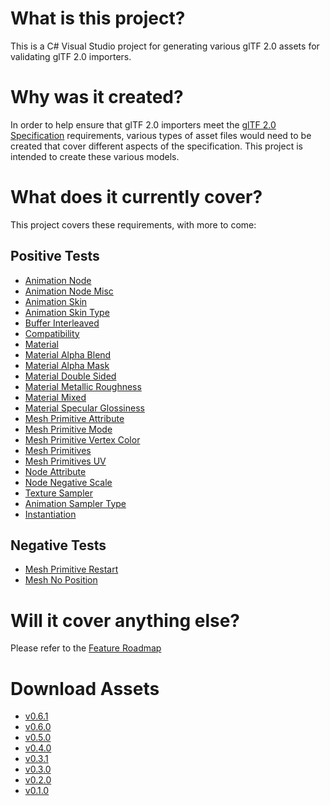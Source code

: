# What is this project?
This is a C# Visual Studio project for generating various glTF 2.0 assets for validating glTF 2.0 importers.

# Why was it created?
In order to help ensure that glTF 2.0 importers meet the [glTF 2.0 Specification](https://github.com/KhronosGroup/glTF/tree/master/specification/2.0) requirements, various types of asset files would need to be created that cover different aspects of the specification. This project is intended to create these various models.

# What does it currently cover?
This project covers these requirements, with more to come:

## Positive Tests
- [Animation Node](Output/Positive/Animation_Node/README.md)
- [Animation Node Misc](Output/Positive/Animation_NodeMisc/README.md)
- [Animation Skin](Output/Positive/Animation_Skin/README.md)
- [Animation Skin Type](Output/Positive/Animation_SkinType/README.md)
- [Buffer Interleaved](Output/Positive/Buffer_Interleaved/README.md)
- [Compatibility](Output/Positive/Compatibility/README.md)
- [Material](Output/Positive/Material/README.md)
- [Material Alpha Blend](Output/Positive/Material_AlphaBlend/README.md)
- [Material Alpha Mask](Output/Positive/Material_AlphaMask/README.md)
- [Material Double Sided](Output/Positive/Material_DoubleSided/README.md)
- [Material Metallic Roughness](Output/Positive/Material_MetallicRoughness/README.md)
- [Material Mixed](Output/Positive/Material_Mixed/README.md)
- [Material Specular Glossiness](Output/Positive/Material_SpecularGlossiness/README.md)
- [Mesh Primitive Attribute](Output/Positive/Mesh_PrimitiveAttribute/README.md)
- [Mesh Primitive Mode](Output/Positive/Mesh_PrimitiveMode/README.md)
- [Mesh Primitive Vertex Color](Output/Positive/Mesh_PrimitiveVertexColor/README.md)
- [Mesh Primitives](Output/Positive/Mesh_Primitives/README.md)
- [Mesh Primitives UV](Output/Positive/Mesh_PrimitivesUV/README.md)
- [Node Attribute](Output/Positive/Node_Attribute/README.md)
- [Node Negative Scale](Output/Positive/Node_NegativeScale/README.md)
- [Texture Sampler](Output/Positive/Texture_Sampler/README.md)
- [Animation Sampler Type](Output/Positive/Animation_SamplerType/README.md)
- [Instantiation](Output/Positive/Instantiation/README.md)

## Negative Tests
- [Mesh Primitive Restart](Output/Negative/Mesh_PrimitiveRestart/README.md)
- [Mesh No Position](Output/Negative/Mesh_NoPosition/README.md)

# Will it cover anything else?
Please refer to the [Feature Roadmap](https://github.com/KhronosGroup/glTF-Asset-Generator/issues/63)
 
# Download Assets
- [ v0.6.1 ](https://github.com/KhronosGroup/glTF-Asset-Generator/releases/download/v0.6.1/GeneratedAssets-0.6.1.zip)
- [ v0.6.0 ](https://github.com/KhronosGroup/glTF-Asset-Generator/releases/download/v0.6.0/GeneratedAssets-0.6.0.zip)
- [ v0.5.0 ](https://github.com/KhronosGroup/glTF-Asset-Generator/releases/download/v0.5.0/GeneratedAssets-0.5.0.zip)
- [ v0.4.0 ](https://github.com/KhronosGroup/glTF-Asset-Generator/releases/download/v0.4.0/GeneratedAssets-0.4.0.zip)
- [ v0.3.1 ](https://github.com/KhronosGroup/glTF-Asset-Generator/releases/download/v0.3.1/GeneratedAssets-0.3.1.zip)
- [ v0.3.0 ](https://github.com/KhronosGroup/glTF-Asset-Generator/releases/download/v0.3.0/GeneratedAssets-0.3.0.zip)
- [ v0.2.0 ](https://github.com/KhronosGroup/glTF-Asset-Generator/releases/download/v0.2.0/GeneratedAssets-0.2.0.zip)
- [ v0.1.0 ](https://github.com/KhronosGroup/glTF-Asset-Generator/releases/download/v0.1.0/GeneratedAssets-0.1.0.zip)

